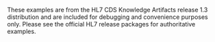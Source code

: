 These examples are from the HL7 CDS Knowledge Artifacts release 1.3 distribution and are included for debugging and convenience purposes only. Please see the official HL7 release packages for authoritative examples.